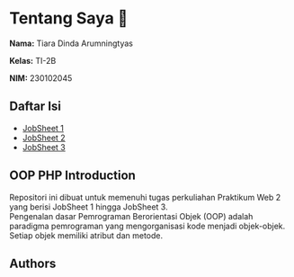 # Tentang Saya 👋

**Nama:** Tiara Dinda Arumningtyas 

**Kelas:** TI-2B

**NIM:** 230102045 

## Daftar Isi

- [JobSheet 1](https://github.com/tiaradinda020/PWEB-II/tree/main/Jobsheet1)
- [JobSheet 2](jobsheet_2/README.md)
- [JobSheet 3](jobsheet_3/README.md)

## OOP PHP Introduction

Repositori ini dibuat untuk memenuhi tugas perkuliahan Praktikum Web 2 yang berisi JobSheet 1 hingga JobSheet 3.  
Pengenalan dasar Pemrograman Berorientasi Objek (OOP) adalah paradigma pemrograman yang mengorganisasi kode menjadi objek-objek. Setiap objek memiliki atribut dan metode.

## Authors
